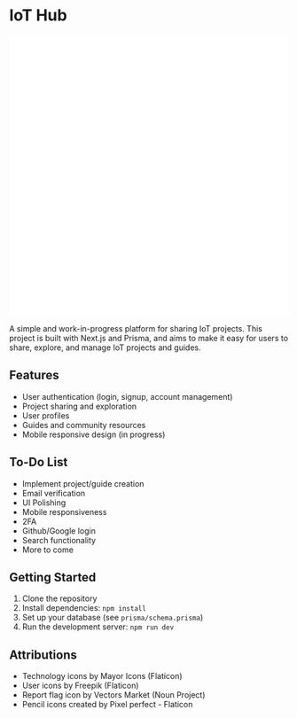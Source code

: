 # IoT Hub

![IoT Hub Logo](public/assets/logow.png)

A simple and work-in-progress platform for sharing IoT projects. This project is built with Next.js and Prisma, and aims to make it easy for users to share, explore, and manage IoT projects and guides.

## Features

- User authentication (login, signup, account management)
- Project sharing and exploration
- User profiles
- Guides and community resources
- Mobile responsive design (in progress)

## To-Do List

- Implement project/guide creation
- Email verification
- UI Polishing
- Mobile responsiveness
- 2FA
- Github/Google login
- Search functionality
- More to come

## Getting Started

1. Clone the repository
2. Install dependencies: `npm install`
3. Set up your database (see `prisma/schema.prisma`)
4. Run the development server: `npm run dev`

## Attributions

- Technology icons by Mayor Icons (Flaticon)
- User icons by Freepik (Flaticon)
- Report flag icon by Vectors Market (Noun Project)
- Pencil icons created by Pixel perfect - Flaticon
